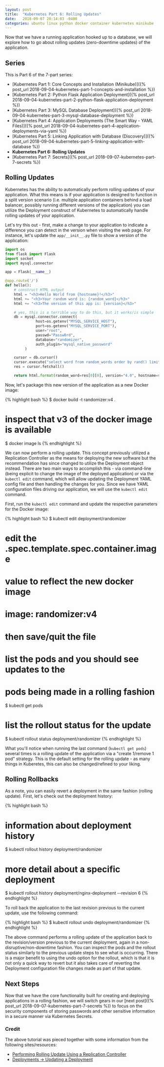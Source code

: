 ```yaml
---
layout: post
title:  "Kubernetes Part 6: Rolling Updates"
date:   2018-09-07 20:14:03 -0400
categories: ubuntu linux python docker container kubernetes minikube
---
```

Now that we have a running application hooked up to a database, we will explore how to go
about rolling updates (zero-downtime updates) of the application.

## Series

This is Part 6 of the 7-part series:

- [Kubernetes Part 1: Core Concepts and Installation (Minikube)]({% post_url 2018-09-04-kubernetes-part-1-concepts-and-installation %})
- [Kubernetes Part 2: Python Flask Application Deployment]({% post_url 2018-09-04-kubernetes-part-2-python-flask-application-deployment %})
- [Kubernetes Part 3: MySQL Database Deployment]({% post_url 2018-09-04-kubernetes-part-3-mysql-database-deployment %})
- [Kubernetes Part 4: Application Deployments (The Smart Way - YAML Files)]({% post_url 2018-09-04-kubernetes-part-4-application-deployments-via-yaml %})
- [Kubernetes Part 5: Linking Application with Database (Discovery)]({% post_url 2018-09-04-kubernetes-part-5-linking-application-with-database %})
- **Kubernetes Part 6: Rolling Updates**
- [Kubernetes Part 7: Secrets]({% post_url 2018-09-07-kubernetes-part-7-secrets %})

## Rolling Updates

Kubernetes has the ability to automatically perform rolling updates of your application. What this means is
if your application is designed to function in a split version scenario (i.e. multiple application
containers behind a load balancer, possibly running different versions of the application) you can utilize
the Deployment construct of Kubernetes to automatically handle rolling updates of your application.

Let's try this out - first, make a change to your application to indicate a difference you can detect in the
version when visiting the web page. For instance, let's update the `app/__init__.py` file to show a version
of the application:

```python
import os
from flask import Flask
import socket
import mysql.connector

app = Flask(__name__)

@app.route('/')
def hello():
    # construct HTML output
    html = "<h3>Hello World from {hostname}!</h3>"
    html += "<h3>Your random word is: {random_word}</h3>"
    html += "<h3>The version of this app is: {version}</h3>"

    # yes, this is a terrible way to do this, but it works/is simple
    db = mysql.connector.connect(
              host=os.getenv("MYSQL_SERVICE_HOST"),
              port=os.getenv("MYSQL_SERVICE_PORT"),
              user="root",
              passwd="Passw0rd",
              database="randomizer",
              auth_plugin="mysql_native_password"
         )

    cursor = db.cursor()
    cursor.execute("select word from random_words order by rand() limit 1;")
    res = cursor.fetchall()

    return html.format(random_word=res[0][0], version="4.0", hostname=socket.gethostname())
```

Now, let's package this new version of the application as a new Docker image:

{% highlight bash %}
$ docker build -t randomizer:v4 .
# inspect that v3 of the docker image is available
$ docker image ls
{% endhighlight %}

We can now perform a rolling update. This concept previously utilized a Replication Controller as the means for
deploying the new software but the recommendation has since changed to utilize the Deployment object instead.
There are two main ways to accomplish this - via command-line (being explicit to change the image of the deployed
application) or via the `kubectl edit` command, which will allow updating the Deployment YAML config file and then
handling the changes for you. Since we have YAML configuration files driving our application, we will use the
`kubectl edit` command.

First, run the `kubectl edit` command and update the respective parameters for the Docker image:

{% highlight bash %}
$ kubectl edit deployment/randomizer
# edit the .spec.template.spec.container.image
# value to reflect the new docker image
#   image: randomizer:v4
# then save/quit the file

# list the pods and you should see updates to the
# pods being made in a rolling fashion
$ kubectl get pods

# list the rollout status for the update
$ kubectl rollout status deployment/randomizer
{% endhighlight %}

What you'll notice when running the last command (`kubectl get pods`) several times is a rolling update of the
application via a "create 1/remove 1 pod" strategy. This is the default setting for the rolling update - as many
things in Kuberetes, this can also be changed/refined to your liking.

## Rolling Rollbacks

As a note, you can easily revert a deployment in the same fashion (rolling update). First, let's check out the
deployment history:

{% highlight bash %}
# information about deployment history
$ kubectl rollout history deployment/randomizer

# more detail about a specific deployment
$ kubectl rollout history deployment/nginx-deployment --revision 6
{% endhighlight %}

To roll back the application to the last revision previous to the current update, use the following command:

{% highlight bash %}
$ kubectl rollout undo deployment/randomizer
{% endhighlight %}

The above command performs a rolling update of the application back to the revision/version previous to the
current deployment, again in a non-disruptive/non-downtime fashion. You can inspect the pods and the rollout
status similarly to the previous update steps to see what is occurring. There is a major benefit to using the
undo option for the rollout, which is that it is not only a quick way to revert but it also takes care of
reverting the Deployment configuration file changes made as part of that update.

## Next Steps

Now that we have the core functionality built for creating and deploying applications in a rolling fashion,
we will switch gears in our [next post]({% post_url 2018-09-07-kubernetes-part-7-secrets %}) to focus on the
security components of storing passwords and other sensitive information in a secure manner via Kubernetes
Secrets.

### Credit

The above tutorial was pieced together with some information from the following sites/resources:

* [Performing Rolling Update Using a Replication Controller](https://kubernetes.io/docs/tasks/run-application/rolling-update-replication-controller/)
* [Deployments -> Updating a Deployment](https://kubernetes.io/docs/concepts/workloads/controllers/deployment/#updating-a-deployment)
